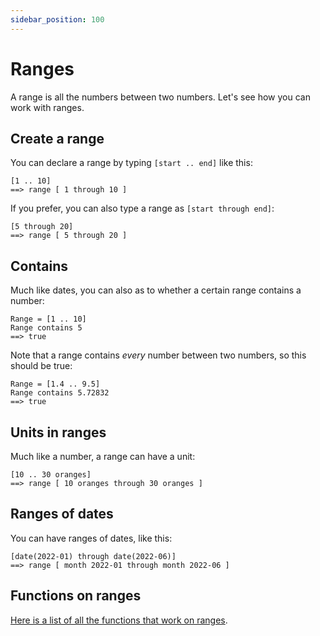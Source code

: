 ```yaml
---
sidebar_position: 100
---
```


# Ranges

A range is all the numbers between two numbers. Let's see how you can work with ranges.

## Create a range

You can declare a range by typing `[start .. end]` like this:

```deci live
[1 .. 10]
==> range [ 1 through 10 ]
```

If you prefer, you can also type a range as `[start through end]`:

```deci live
[5 through 20]
==> range [ 5 through 20 ]
```

## Contains

Much like dates, you can also as to whether a certain range contains a number:

```deci live
Range = [1 .. 10]
Range contains 5
==> true
```

Note that a range contains _every_ number between two numbers, so this should be true:

```deci live
Range = [1.4 .. 9.5]
Range contains 5.72832
==> true
```

## Units in ranges

Much like a number, a range can have a unit:

```deci live
[10 .. 30 oranges]
==> range [ 10 oranges through 30 oranges ]
```

## Ranges of dates

You can have ranges of dates, like this:

```deci live
[date(2022-01) through date(2022-06)]
==> range [ month 2022-01 through month 2022-06 ]
```

## Functions on ranges

[Here is a list of all the functions that work on ranges](/docs/docs/language/built-in-functions/functions-for-ranges).